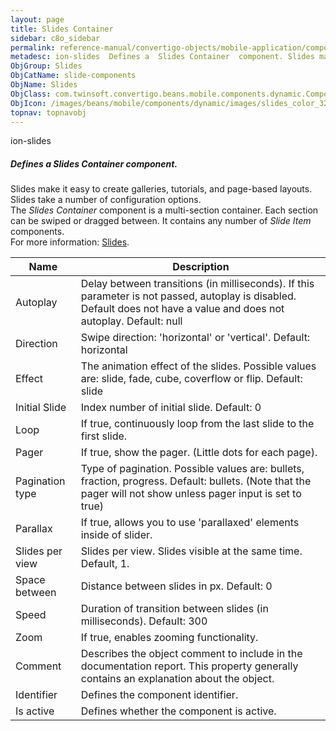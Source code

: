 ```yaml
---
layout: page
title: Slides Container
sidebar: c8o_sidebar
permalink: reference-manual/convertigo-objects/mobile-application/components/slide-components/slide-container/
metadesc: ion-slides  Defines a  Slides Container  component. Slides make it easy to create galleries, tutorials, and page-based layouts. Slides take a number o
ObjGroup: Slides
ObjCatName: slide-components
ObjName: Slides
ObjClass: com.twinsoft.convertigo.beans.mobile.components.dynamic.ComponentManager$1
ObjIcon: /images/beans/mobile/components/dynamic/images/slides_color_32x32.png
topnav: topnavobj
---
```

ion-slides<br/>

##### Defines a <i>Slides Container</i> component.<br/>
Slides make it easy to create galleries, tutorials, and page-based layouts. Slides take a number of configuration options.<br/>
The <i>Slides Container</i> component is a multi-section container. Each section can be swiped or dragged between. It contains any number of <i>Slide Item</i> components.<br/>
 For more information: <a href='https://ionicframework.com/docs/v3/components/#slides' target='_blank'>Slides</a>.

Name | Description 
--- | ---
Autoplay | Delay between transitions (in milliseconds). If this parameter is not passed, autoplay is disabled. Default does not have a value and does not autoplay. Default: null
Direction | Swipe direction: 'horizontal' or 'vertical'. Default: horizontal
Effect | The animation effect of the slides. Possible values are: slide, fade, cube, coverflow or flip. Default: slide
Initial Slide | Index number of initial slide. Default: 0
Loop | If true, continuously loop from the last slide to the first slide.
Pager | If true, show the pager. (Little dots for each page).
Pagination type | Type of pagination. Possible values are: bullets, fraction, progress. Default: bullets. (Note that the pager will not show unless pager input is set to true)
Parallax | If true, allows you to use 'parallaxed' elements inside of slider.
Slides per view | Slides per view. Slides visible at the same time. Default, 1.
Space between | Distance between slides in px. Default: 0
Speed | Duration of transition between slides (in milliseconds). Default: 300
Zoom | If true, enables zooming functionality.
Comment | Describes the object comment to include in the documentation report.  This property generally contains an explanation about the object. 
Identifier | Defines the component identifier.  
Is active | Defines whether the component is active. 

